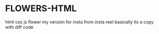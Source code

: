 # FLOWERS-HTML
 html css js flower my version for insta from insta reel
 basically its a copy with diff code
